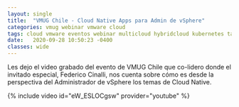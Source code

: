 ```yaml
---
layout: single
title:  "VMUG Chile - Cloud Native Apps para Admin de vSphere"
categories: vmug webinar vmware cloud
tags: cloud vmware eventos webinar multicloud hybridcloud kubernetes tanzu vmug
date:   2020-09-28 10:50:23 -0400
classes: wide
---
```

Les dejo el video grabado del evento de VMUG Chile que co-lidero donde el invitado especial, Federico Cinalli, nos cuenta sobre cómo es desde la perspectiva del Administrador de vSphere los temas de Cloud Native.

{% include video id="eW_ESLOCgsw" provider="youtube" %}